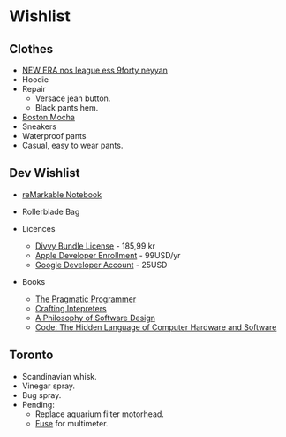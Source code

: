 # Wishlist

## Clothes

- [NEW ERA nos league ess 9forty neyyan](https://www.stadium.se/herr/herrklader/kepsar/397442101101/new-era.nos-league-ess-9forty-neyyan.brswhi)
- Hoodie
- Repair
  - Versace jean button.
  - Black pants hem.
- [Boston Mocha](https://www.google.com/search?q=birkenstock+suede+mocha+boston&sca_esv=91c658cd3c6ca43c&sxsrf=ADLYWIIUS1oN4zCTmBsPV5Pb-MPlF_RrGw%3A1730282072916&ei=WAIiZ_jFN4Gk1fIPi5DR6A0&ved=0ahUKEwj40cSC67WJAxUBUlUIHQtIFN0Q4dUDCBA&uact=5&oq=birkenstock+suede+mocha+boston&gs_lp=Egxnd3Mtd2l6LXNlcnAiHmJpcmtlbnN0b2NrIHN1ZWRlIG1vY2hhIGJvc3RvbjIGEAAYFhgeMgYQABgWGB4yBhAAGBYYHjIGEAAYFhgeMgYQABgWGB4yBhAAGBYYHjIGEAAYFhgeMgYQABgWGB4yBhAAGBYYHjIGEAAYFhgeSPsQUGlYjQpwAXgBkAEBmAGyAaABvwaqAQMzLjS4AQPIAQD4AQGYAgegAtwFwgIKEAAYsAMY1gQYR8ICCBAAGBYYHhgPmAMAiAYBkAYIkgcDNC4zoAeuNw&sclient=gws-wiz-serp)
- Sneakers
- Waterproof pants
- Casual, easy to wear pants.

## Dev Wishlist

- [reMarkable Notebook](https://remarkable.com/)
- Rollerblade Bag
- Licences

  - [Divvy Bundle License](https://mizage.onfastspring.com/) - 185,99 kr
  - [Apple Developer Enrollment](https://developer.apple.com/) - 99USD/yr
  - [Google Developer Account](https://support.google.com/googleplay/android-developer/answer/6112435?hl=en#zippy=) - 25USD

- Books

  - [The Pragmatic Programmer](https://www.amazon.se/-/en/Andrew-Hunt/dp/0135957052/ref=sr_1_1?crid=3N1S4L50QGQ8H&dib=eyJ2IjoiMSJ9.84Xun4zePRzxcYJXHbNXB5t4YTn2ou_C653oebI9R7R7iMAJR81K0U5woXQ44QmpSUIhlkWyBRKkz492ubW74uGxAU-LkTBVE_XyKH39vwBTz958wnghuACIJQ16T4nzNggI3MrxPbOtXNigYHWCGiNWRcqycJm7jNYh5nCeDTXCgFLRcl3xYO6ZRsZQMsp-2QejGrqb6PmF3t_yV_aw_5rFaeIEHmHG3eX6qXyhHp7WepNJC-Zsb0IV-t3kxtEmsXb9ohzVkCYbBr6ui6WtQgM_PAYtAXD-CfwuvzF8ntY.fAbW9FMQGtrYzwF8FXTT0ppuaKHEZjAJJMDZtz7ngdw&dib_tag=se&keywords=the+pragmatic+programmer&qid=1726170101&sprefix=the+pra%2Caps%2C129&sr=8-1)
  - [Crafting Intepreters](https://www.amazon.se/Robert-Nystrom/dp/0990582930/ref=pd_rhf_gw_s_pd_crcd_d_sccl_1_6/262-2653583-9947525?pd_rd_w=Xkgak&content-id=amzn1.sym.b345255f-387f-4d07-9588-62f4604b383c&pf_rd_p=b345255f-387f-4d07-9588-62f4604b383c&pf_rd_r=KC3Q1S3HM95F90ER59CJ&pd_rd_wg=k842F&pd_rd_r=cc25d91a-9127-48c5-a30d-f7fbe8dd8f6c&pd_rd_i=0990582930&psc=1)
  - [A Philosophy of Software Design](https://www.amazon.se/-/en/John-Ousterhout/dp/173210221X/ref=sr_1_6?crid=1F1QZOZO6455P&dib=eyJ2IjoiMSJ9.aoVb0oVD98uG2cXDjkO9jjuhCmgK06QXAXWVJPPSBnq_mKLRczkxiOFKHBULD70ceUHKrVAdmOsmDHofUmtZIwAgHmpZ1fS9DfJJWC6f9tD8VF6fGwHX0G14DbBQCinXygV7jb3FwbjcelGG44TofbursfYoMaj0PSk5CTw4-Zffj-kznqxb3f11Uce1FI6F5BB8DBecJV5-HLDhSS97se99DF_n4pIbvtKXsbnY6td4255WYoEs3I_Hh4ourT6I_dSuia77PhMMR0rrq5K8yEEie28ypND74iTkgkszg68.AxZW5CTTRzoJjfnF0MwivzKrTv_l1Ew14DaBytd_6wA&dib_tag=se&keywords=software+books&qid=1725348747&sprefix=software+books%2Caps%2C166&sr=8-6)
  - [Code: The Hidden Language of Computer Hardware and Software](https://www.amazon.se/-/en/Charles-Petzold/dp/0137909101/ref=sr_1_1?crid=2FK94MKXJ5DRB&dib=eyJ2IjoiMSJ9.sYNsr1sWoW2jq2-xmLSy7YCVjTlKqy0vmo1Ze6HzCN6FcN_jKZ7qOPI98CnolCtDGJgOX4HGH03FWADKkE94QS5VBJ6InkWLYr_3QCZ_FZWE0picKQYJs9Lo_aVxhV762EJbFLrDD1MCc9UXYH7WXw.TD_QJLY_NvtZPFRRfeO7NDeLJNO5WSt5ZhjNLrLgk-0&dib_tag=se&keywords=code+the+hidden+language+of+computer+hardware+and+software&qid=1725442673&sprefix=code+hi%2Caps%2C81&sr=8-1)

## Toronto

- Scandinavian whisk.
- Vinegar spray.
- Bug spray.
- Pending:
  - Replace aquarium filter motorhead.
  - [Fuse](https://www.google.com/search?q=20a%2F250vp+fuse&oq=20a%2F250&gs_lcrp=EgZjaHJvbWUqBwgBEAAYgAQyBggAEEUYOTIHCAEQABiABDIGCAIQABgeMgYIAxAAGB4yBggEEAAYHjIGCAUQABgeMgYIBhAAGB4yBggHEEUYOtIBCDQ3MThqMGo3qAIAsAIA&sourceid=chrome&ie=UTF-8) for multimeter.
